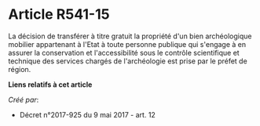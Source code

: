 # Article R541-15

La décision de transférer à titre gratuit la propriété d'un bien archéologique mobilier appartenant à l'Etat à toute personne
publique qui s'engage à en assurer la conservation et l'accessibilité sous le contrôle scientifique et technique des services
chargés de l'archéologie est prise par le préfet de région.

**Liens relatifs à cet article**

_Créé par_:

  - Décret n°2017-925 du 9 mai 2017 - art. 12
